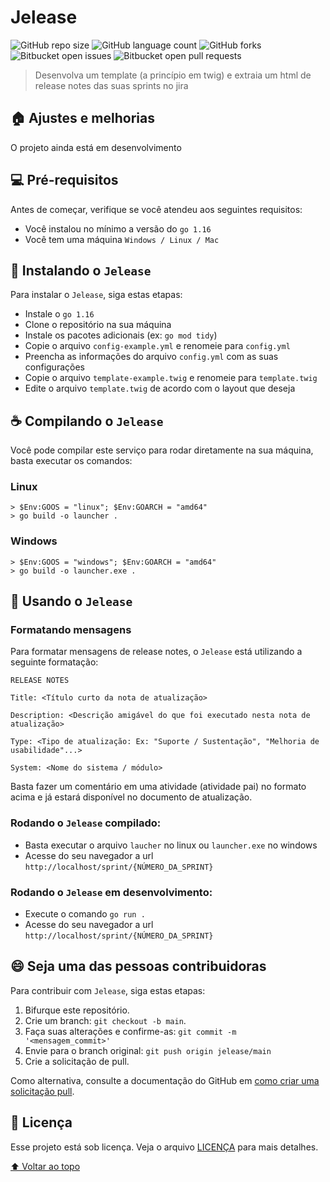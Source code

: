 # Jelease

![GitHub repo size](https://img.shields.io/github/repo-size/fergkz/jelease?style=for-the-badge)
![GitHub language count](https://img.shields.io/github/languages/count/fergkz/jelease?style=for-the-badge)
![GitHub forks](https://img.shields.io/github/forks/fergkz/jelease?style=for-the-badge)
![Bitbucket open issues](https://img.shields.io/bitbucket/issues/fergkz/jelease?style=for-the-badge)
![Bitbucket open pull requests](https://img.shields.io/bitbucket/pr-raw/fergkz/jelease?style=for-the-badge)


> Desenvolva um template (a princípio em twig) e extraia um html de release notes das suas sprints no jira

## 🏠 Ajustes e melhorias

O projeto ainda está em desenvolvimento

## 💻 Pré-requisitos

Antes de começar, verifique se você atendeu aos seguintes requisitos:

* Você instalou no mínimo a versão do `go 1.16`
* Você tem uma máquina `Windows / Linux / Mac`

## 🚀 Instalando o `Jelease`

Para instalar o `Jelease`, siga estas etapas:

* Instale o `go 1.16`
* Clone o repositório na sua máquina
* Instale os pacotes adicionais (ex: `go mod tidy`)
* Copie o arquivo `config-example.yml` e renomeie para `config.yml`
* Preencha as informações do arquivo `config.yml` com as suas configurações
* Copie o arquivo `template-example.twig` e renomeie para `template.twig`
* Edite o arquivo `template.twig` de acordo com o layout que deseja

## ☕ Compilando o `Jelease`

Você pode compilar este serviço para rodar diretamente na sua máquina, basta executar os comandos:

### Linux
```
> $Env:GOOS = "linux"; $Env:GOARCH = "amd64"
> go build -o launcher .
```

### Windows
```
> $Env:GOOS = "windows"; $Env:GOARCH = "amd64"
> go build -o launcher.exe .
```


## 🏁 Usando o `Jelease`

### Formatando mensagens
Para formatar mensagens de release notes, o `Jelease` está utilizando a seguinte formatação:

```
RELEASE NOTES

Title: <Título curto da nota de atualização>

Description: <Descrição amigável do que foi executado nesta nota de atualização>

Type: <Tipo de atualização: Ex: "Suporte / Sustentação", "Melhoria de usabilidade"...>

System: <Nome do sistema / módulo>
```
Basta fazer um comentário em uma atividade (atividade pai) no formato acima e já estará disponível no documento de atualização.

### Rodando o `Jelease` compilado:

* Basta executar o arquivo `laucher` no linux ou `launcher.exe` no windows
* Acesse do seu navegador a url `http://localhost/sprint/{NÚMERO_DA_SPRINT}`

### Rodando o `Jelease` em desenvolvimento:

* Execute o comando `go run .`
* Acesse do seu navegador a url `http://localhost/sprint/{NÚMERO_DA_SPRINT}`


## 😄 Seja uma das pessoas contribuidoras

Para contribuir com `Jelease`, siga estas etapas:

1. Bifurque este repositório.
2. Crie um branch: `git checkout -b main`.
3. Faça suas alterações e confirme-as: `git commit -m '<mensagem_commit>'`
4. Envie para o branch original: `git push origin jelease/main`
5. Crie a solicitação de pull.

Como alternativa, consulte a documentação do GitHub em [como criar uma solicitação pull](https://help.github.com/en/github/collaborating-with-issues-and-pull-requests/creating-a-pull-request).


## 📝 Licença

Esse projeto está sob licença. Veja o arquivo [LICENÇA](LICENSE.md) para mais detalhes.

[⬆ Voltar ao topo](#jelease)<br>